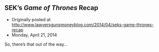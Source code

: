 ## SEK’s <em>Game of Thrones</em> Recap

 * Originally posted at http://www.lawyersgunsmoneyblog.com/2014/04/seks-game-thrones-recap
 * Monday, April 21, 2014

So, there’s that out of the way…